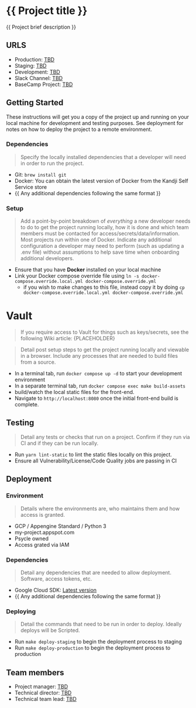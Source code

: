 # {{ Project title }}

{{ Project brief description }}

## URLS

* Production: [TBD](TBD)
* Staging: [TBD](TBD)
* Development: [TBD](TBD)
* Slack Channel: [TBD](TBD)
* BaseCamp Project: [TBD](TBD)

## Getting Started

These instructions will get you a copy of the project up and running on your local machine for development and testing
purposes. See deployment for notes on how to deploy the project to a remote environment.

### Dependencies

> Specify the locally installed dependencies that a developer will need in order to run the project.

* Git: `brew install git`
* Docker: You can obtain the latest version of Docker from the Kandji Self Service store
* {{ Any additional dependencies following the same format }}

### Setup

> Add a point-by-point breakdown of _everything_ a new developer needs to do to get the project running locally, how it
> is done and which team members must be contacted for access/secrets/data/information. Most projects run within one of
> Docker. Indicate any additional configuration a developer may need to perform (such as updating a .env file) without
> assumptions to help save time when onboarding additional developers.

* Ensure that you have **Docker** installed on your local machine
* Link your Docker compose override file using `ln -s docker-compose.override.local.yml docker-compose.override.yml`
    * if you wish to make changes to this file, instead copy it by doing
      `cp docker-compose.override.local.yml docker-compose.override.yml`

# Vault
> If you require access to Vault for things such as keys/secrets, see the following Wiki article:
> {PLACEHOLDER}

> Detail post setup steps to get the project running locally and viewable in a browser. Include any processes that are
> needed to build files from a source.

* In a terminal tab, run `docker compose up -d` to start your development environment
* In a separate terminal tab, run `docker compose exec make build-assets`
* build/watch the local static files for the front-end.
* Navigate to `http://localhost:8080` once the initial front-end build is complete.

## Testing

> Detail any tests or checks that run on a project. Confirm if they run via CI and if they can be run locally.
* Run `yarn lint-static` to lint the static files locally on this project.
* Ensure all Vulnerability/License/Code Quality jobs are passing in CI

## Deployment

### Environment

> Details where the environments are, who maintains them and how access is granted.

* GCP / Appengine Standard / Python 3
* my-project.appspot.com
* Psycle owned
* Access grated via IAM

### Dependencies

> Detail any dependencies that are needed to allow deployment. Software, access tokens, etc.

* Google Cloud SDK: [Latest version](https://cloud.google.com/sdk/install)
* {{ Any additional dependencies following the same format }}

### Deploying

> Detail the commands that need to be run in order to deploy. Ideally deploys will be Scripted.

* Run `make deploy-staging` to begin the deployment process to staging
* Run `make deploy-production` to begin the deployment process to production

## Team members

* Project manager: [TBD](https://gitlab.psycle.com/tbd)
* Technical director: [TBD](https://gitlab.psycle.com/tbd)
* Technical team lead: [TBD](https://gitlab.psycle.com/tbd)

